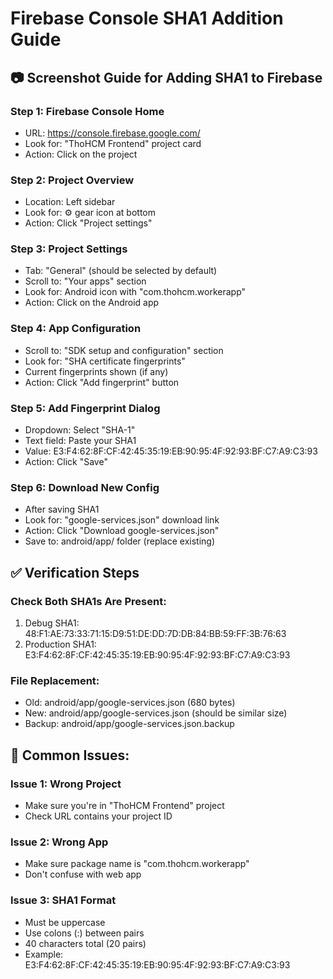 # Firebase Console SHA1 Addition Guide

## 📷 Screenshot Guide for Adding SHA1 to Firebase

### Step 1: Firebase Console Home
- URL: https://console.firebase.google.com/
- Look for: "ThoHCM Frontend" project card
- Action: Click on the project

### Step 2: Project Overview
- Location: Left sidebar
- Look for: ⚙️ gear icon at bottom
- Action: Click "Project settings"

### Step 3: Project Settings
- Tab: "General" (should be selected by default)
- Scroll to: "Your apps" section
- Look for: Android icon with "com.thohcm.workerapp"
- Action: Click on the Android app

### Step 4: App Configuration
- Scroll to: "SDK setup and configuration" section
- Look for: "SHA certificate fingerprints"
- Current fingerprints shown (if any)
- Action: Click "Add fingerprint" button

### Step 5: Add Fingerprint Dialog
- Dropdown: Select "SHA-1"
- Text field: Paste your SHA1
- Value: E3:F4:62:8F:CF:42:45:35:19:EB:90:95:4F:92:93:BF:C7:A9:C3:93
- Action: Click "Save"

### Step 6: Download New Config
- After saving SHA1
- Look for: "google-services.json" download link
- Action: Click "Download google-services.json"
- Save to: android/app/ folder (replace existing)

## ✅ Verification Steps

### Check Both SHA1s Are Present:
1. Debug SHA1: 48:F1:AE:73:33:71:15:D9:51:DE:DD:7D:DB:84:BB:59:FF:3B:76:63
2. Production SHA1: E3:F4:62:8F:CF:42:45:35:19:EB:90:95:4F:92:93:BF:C7:A9:C3:93

### File Replacement:
- Old: android/app/google-services.json (680 bytes)
- New: android/app/google-services.json (should be similar size)
- Backup: android/app/google-services.json.backup

## 🚨 Common Issues:

### Issue 1: Wrong Project
- Make sure you're in "ThoHCM Frontend" project
- Check URL contains your project ID

### Issue 2: Wrong App
- Make sure package name is "com.thohcm.workerapp"
- Don't confuse with web app

### Issue 3: SHA1 Format
- Must be uppercase
- Use colons (:) between pairs
- 40 characters total (20 pairs)
- Example: E3:F4:62:8F:CF:42:45:35:19:EB:90:95:4F:92:93:BF:C7:A9:C3:93